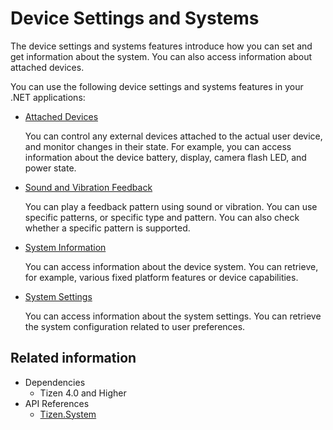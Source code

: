# Device Settings and Systems


The device settings and systems features introduce how you can set and get information about the system. You can also access information about attached devices.

You can use the following device settings and systems features in your .NET applications:

-   [Attached Devices](attached-devices.md)

    You can control any external devices attached to the actual user device, and monitor changes in their state. For example, you can access information about the device battery, display, camera flash LED, and power state.

-   [Sound and Vibration Feedback](feedback.md)

    You can play a feedback pattern using sound or vibration. You can use specific patterns, or specific type and pattern. You can also check whether a specific pattern is supported.

-   [System Information](system.md)

    You can access information about the device system. You can retrieve, for example, various fixed platform features or device capabilities.

-   [System Settings](settings.md)

    You can access information about the system settings. You can retrieve the system configuration related to user preferences.

## Related information
- Dependencies
  -   Tizen 4.0 and Higher
- API References
  - [Tizen.System](/application/dotnet/api/TizenFX/latest/api/Tizen.System.html)
